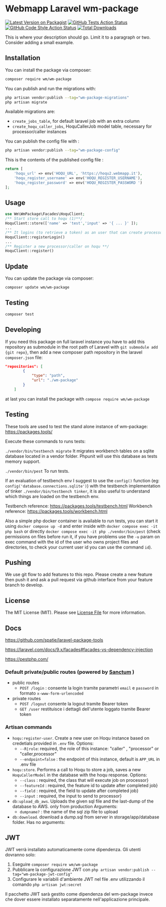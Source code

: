 # Webmapp Laravel wm-package

[![Latest Version on Packagist](https://img.shields.io/packagist/v/wm/wm-package.svg?style=flat-square)](https://packagist.org/packages/wm/wm-package)
[![GitHub Tests Action Status](https://img.shields.io/github/actions/workflow/status/wm/wm-package/run-tests.yml?branch=main&label=tests&style=flat-square)](https://github.com/wm/wm-package/actions?query=workflow%3Arun-tests+branch%3Amain)
[![GitHub Code Style Action Status](https://img.shields.io/github/actions/workflow/status/wm/wm-package/fix-php-code-style-issues.yml?branch=main&label=code%20style&style=flat-square)](https://github.com/wm/wm-package/actions?query=workflow%3A"Fix+PHP+code+style+issues"+branch%3Amain)
[![Total Downloads](https://img.shields.io/packagist/dt/wm/wm-package.svg?style=flat-square)](https://packagist.org/packages/wm/wm-package)

This is where your description should go. Limit it to a paragraph or two. Consider adding a small example.

## Installation

You can install the package via composer:

```bash
composer require wm/wm-package
```

You can publish and run the migrations with:

```bash
php artisan vendor:publish --tag="wm-package-migrations"
php artisan migrate
```

Available migrations are:

-   `create_jobs_table`, for default laravel job with an extra column
-   `create_hoqu_caller_jobs`, HoquCallerJob model table, necessary for processor/caller instances

You can publish the config file with :

```bash
php artisan vendor:publish --tag="wm-package-config"
```

This is the contents of the published config file :

```php
return [
    'hoqu_url' => env('HOQU_URL', 'https://hoqu2.webmapp.it'),
    'hoqu_register_username' => env('HOQU_REGISTER_USERNAME'),
    'hoqu_register_password' => env('HOQU_REGISTER_PASSWORD ')
];
```

## Usage

```php
use Wm\WmPackage\Facades\HoquClient;
/** Start store call to hoqu (1)**/
HoquClient::store(['name' => 'test','input' => '{ ... }' ]);
...
/** It logins (to retrieve a token) as an user that can create processors/callers on hoqu **/
HoquClient::registerLogin()
...
/** Register a new processor/caller on hoqu **/
HoquClient::register()

```

## Update

You can update the package via composer:

```bash
composer update wm/wm-package
```

## Testing

```bash
composer test
```

## Developing

If you need this package on full laravel instance you have to add this repository as submodule in the root path of Laravel with `git submodule add {git repo}`, then add a new composer path repository in the laravel `composer.json` file:

```json
"repositories": [
        {
            "type": "path",
            "url": "./wm-package"
        }
    ]
```

at last you can install the package with `compose require wm/wm-package`

## Testing

These tools are used to test the stand alone instance of wm-package: https://packages.tools/

Execute these commands to runs tests:

`./vendor/bin/testbench migrate`
It migrates workbench tables on a sqlite database located in a vendor folder. Phpunit will use this database as tests memory support.

`./vendor/bin/pest`
To run tests.

If an evaluation of testbench env I suggest to use the `config()` function (eg: `config('database.connections.sqlite')`) with the testbench implementation of tinker `./vendor/bin/testbench tinker`, it is also useful to understand which things are loaded on the testbench env.

Testbench reference: https://packages.tools/testbench.html
Workbench reference: https://packages.tools/workbench.html

Also a simple php docker container is available to run tests, you can start it using `docker compose up -d` and enter inside with `docker compose exec -it php bash` or directly `docker compose exec -it php ./vendor/bin/pest` (check permissions on files before run it, if you have problems use the `-u` param on exec command with the id of the user who owns project files and directories, to check your current user id you can use the command `id`).

## Pushing

We use git flow to add features to this repo. Please create a new feature then push it and ask a pull request via github interface from your feature branch to develop.

## License

The MIT License (MIT). Please see [License File](LICENSE.md) for more information.

## Docs

https://github.com/spatie/laravel-package-tools

https://laravel.com/docs/9.x/facades#facades-vs-dependency-injection

https://pestphp.com/

### Default private/public routes (powered by [Sanctum](https://laravel.com/docs/9.x/sanctum) )

-   public routes
    -   `POST /login` :
        consente la login tramite parametri `email` e `password` in formato `x-www-form-urlencoded`
-   private routes
    -   `POST /logout`
        consente la logout tramite Bearer token
    -   `GET /user`
        restituisce i dettagli dell'utente loggato tramite Bearer token

### Artisan commands

-   `hoqu:register-user`. Create a new user on Hoqu instance based on credetials provided in `.env` file. Options:
    -   `--R|role`: required, the role of this instance: "caller" , "processor" or "caller,processor"
    -   `--endpoint=false` : the endpoint of this instance, default is `APP_URL` in .env file
-   `hoqu:store`. Performs a call to Hoqu to store a job, saves a new `HoquCallerModel` in the database with the hoqu response. Options:
    -   `--class` : required, the class that will execute job on processor}
    -   `--featureId` : required, the feature id to update after completed job}
    -   `--field` : required, the field to update after completed job}
    -   `--input` : required, the input to send to processor}
-   `db:upload_db_aws`. Uploads the given sql file and the last-dump of the database to AWS. only from production Arguments:
    -   `dumpname?` : the name of the sql zip file to upload
-   `db:download`. download a dump.sql from server in storage/app/database folder. Has no arguments:

## JWT

JWT verrà installato automaticamente come dipendenza. Gli utenti dovranno solo:

1. Eseguire `composer require wm/wm-package`
2. Pubblicare la configurazione JWT con `php artisan vendor:publish --tag="wm-package-jwt-config"`
3. Configurare le variabili d'ambiente JWT nel file .env utilizzando il comando `php artisan jwt:secret`

Il pacchetto JWT sarà gestito come dipendenza del wm-package invece che dover essere installato separatamente nell'applicazione principale.
